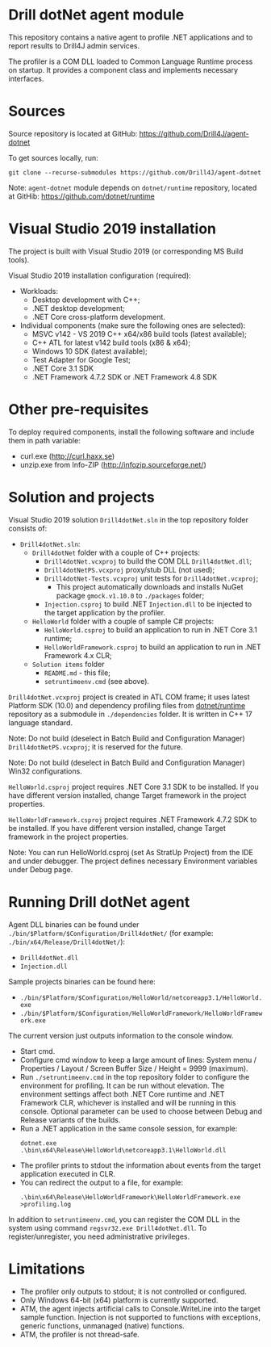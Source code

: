# Drill dotNet agent module

This repository contains a native agent to profile .NET applications and to report results to Drill4J admin services.

The profiler is a COM DLL loaded to Common Language Runtime process on startup. It provides a component class and implements necessary interfaces.

# Sources

Source repository is located at GitHub: https://github.com/Drill4J/agent-dotnet

To get sources locally, run:
```
git clone --recurse-submodules https://github.com/Drill4J/agent-dotnet
```

Note: `agent-dotnet` module depends on `dotnet/runtime` repository, located at GitHib: https://github.com/dotnet/runtime

# Visual Studio 2019 installation

The project is built with Visual Studio 2019 (or corresponding MS Build tools).

Visual Studio 2019 installation configuration (required):

- Workloads:
  - Desktop development with C++;
  - .NET desktop development;
  - .NET Core cross-platform development.
- Individual components (make sure the following ones are selected):
  - MSVC v142 - VS 2019 C++ x64/x86 build tools (latest available);
  - C++ ATL for latest v142 build tools (x86 & x64);
  - Windows 10 SDK (latest available);
  - Test Adapter for Google Test;
  - .NET Core 3.1 SDK
  - .NET Framework 4.7.2 SDK or .NET Framework 4.8 SDK

# Other pre-requisites

To deploy required components, install the following software and include them in path variable:

- curl.exe (http://curl.haxx.se)
- unzip.exe from Info-ZIP (http://infozip.sourceforge.net/)

# Solution and projects

Visual Studio 2019 solution `Drill4dotNet.sln` in the top repository folder consists of:

- `Drill4dotNet.sln`:
  - `Drill4dotNet` folder with a couple of C++ projects:
    - `Drill4dotNet.vcxproj` to build the COM DLL `Drill4dotNet.dll`;
    - `Drill4dotNetPS.vcxproj` proxy/stub DLL (not used);
    - `Drill4dotNet-Tests.vcxproj` unit tests for `Drill4dotNet.vcxproj`;
      - This project automatically downloads and installs NuGet package `gmock.v1.10.0` to `./packages` folder;
    - `Injection.csproj` to build .NET `Injection.dll` to be injected to the target application by the profiler.
  - `HelloWorld` folder with a couple of sample C# projects:
    - `HelloWorld.csproj` to build an application to run in .NET Core 3.1 runtime;
    - `HelloWorldFramework.csproj` to build an application to run in .NET Framework 4.x CLR;
  - `Solution items` folder
    - `README.md` - this file;
    - `setruntimeenv.cmd` (see above).


`Drill4dotNet.vcxproj` project is created in ATL COM frame; it uses latest Platform SDK (10.0) and dependency profiling files from [dotnet/runtime](https://github.com/dotnet/runtime) repository as a submodule in `./dependencies` folder.
It is written in C++ 17 language standard.

Note: Do not build (deselect in Batch Build and Configuration Manager) `Drill4dotNetPS.vcxproj`; it is reserved for the future.

Note: Do not build (deselect in Batch Build and Configuration Manager) Win32 configurations.

`HelloWorld.csproj` project requires .NET Core 3.1 SDK to be installed. If you have different version installed, change Target framework in the project properties. 

`HelloWorldFramework.csproj` project requires .NET Framework 4.7.2 SDK to be installed. If you have different version installed, change Target framework in the project properties. 

Note: You can run HelloWorld.csproj (set As StratUp Project) from the IDE and under debugger. The project defines necessary Environment variables under Debug page. 

# Running Drill dotNet agent

Agent DLL binaries can be found under `./bin/$Platform/$Configuration/Drill4dotNet/` (for example: `./bin/x64/Release/Drill4dotNet/`):
- `Drill4dotNet.dll`
- `Injection.dll`

Sample projects binaries can be found here:
- `./bin/$Platform/$Configuration/HelloWorld/netcoreapp3.1/HelloWorld.exe`
- `./bin/$Platform/$Configuration/HelloWorldFramework/HelloWorldFramework.exe`

The current version just outputs information to the console window. 

- Start cmd. 
- Configure cmd window to keep a large amount of lines: System menu / Properties / Layout / Screen Buffer Size / Height = 9999 (maximum).
- Run `./setruntimeenv.cmd` in the top repository folder to configure the environment for profiling. It can be run without elevation. The environment settings affect both .NET Core runtime and .NET Framework CLR, whichever is installed and will be running in this console.
  Optional parameter can be used to choose between Debug and Release variants of the builds.
- Run a .NET application in the same console session, for example:
    ```
    dotnet.exe .\bin\x64\Release\HelloWorld\netcoreapp3.1\HelloWorld.dll
    ```
- The profiler prints to stdout the information about events from the target application executed in CLR.
- You can redirect the output to a file, for example:
    ```
    .\bin\x64\Release\HelloWorldFramework\HelloWorldFramework.exe >profiling.log
    ```


In addition to `setruntimeenv.cmd`, you can register the COM DLL in the system using command `regsvr32.exe Drill4dotNet.dll`. To register/unregister, you need administrative privileges.


# Limitations

* The profiler only outputs to stdout; it is not controlled or configured.
* Only Windows 64-bit (x64) platform is currently supported.
* ATM, the agent injects artificial calls to Console.WriteLine into the target sample function. Injection is not supported to functions with exceptions, generic functions, unmanaged (native) functions.
* ATM, the profiler is not thread-safe.
